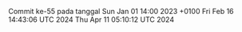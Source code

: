 Commit ke-55 pada tanggal Sun Jan 01 14:00 2023 +0100
Fri Feb 16 14:43:06 UTC 2024
Thu Apr 11 05:10:12 UTC 2024
